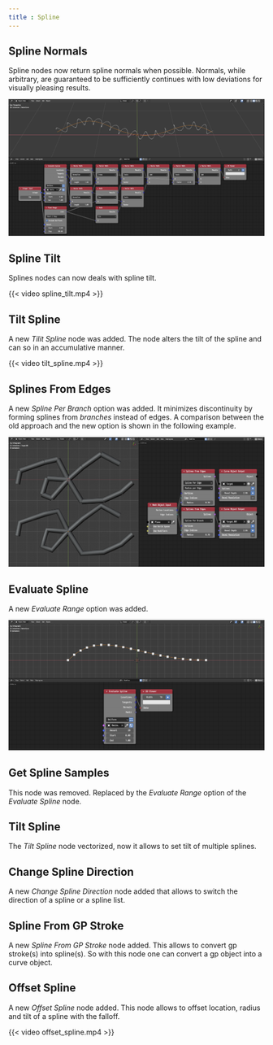 ```yaml
---
title : Spline
---
```


## Spline Normals

Spline nodes now return spline normals when possible. Normals, while arbitrary,
are guaranteed to be sufficiently continues with low deviations for visually
pleasing results.

![Spline Normals](spline_normals.png)

## Spline Tilt

Splines nodes can now deals with spline tilt.

{{< video spline_tilt.mp4 >}}

## Tilt Spline

A new *Tilit Spline* node was added. The node alters the tilt of the spline and
can so in an accumulative manner.

{{< video tilt_spline.mp4 >}}

## Splines From Edges

A new *Spline Per Branch* option was added. It minimizes discontinuity by
forming splines from *branches* instead of edges. A comparison between the old
approach and the new option is shown in the following example.

![Spline Per Branch](spline_per_branch.png)

## Evaluate Spline

A new *Evaluate Range* option was added.

![Spline Evaluate Range](spline_evaluate_range.png)

## Get Spline Samples

This node was removed. Replaced by the *Evaluate Range* option of the *Evaluate
Spline* node.

## Tilt Spline

The *Tilt Spline* node vectorized, now it allows to set tilt of multiple splines.

## Change Spline Direction

A new *Change Spline Direction* node added that allows to switch the direction of a spline or a spline list.

## Spline From GP Stroke

A new *Spline From GP Stroke* node added. This allows to convert gp stroke(s) into spline(s). So with this
node one can convert a gp object into a curve object.

## Offset Spline

A new *Offset Spline* node added. This node allows to offset location, radius and tilt of a spline with the
falloff.

{{< video offset_spline.mp4 >}}
